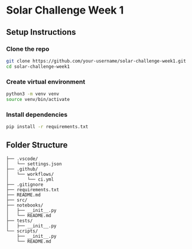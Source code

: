 # Solar Challenge Week 1

## Setup Instructions

### Clone the repo
```bash
git clone https://github.com/your-username/solar-challenge-week1.git
cd solar-challenge-week1
```

### Create virtual environment
```bash
python3 -m venv venv
source venv/bin/activate
```

### Install dependencies
```bash
pip install -r requirements.txt
```

## Folder Structure
```
├── .vscode/
│   └── settings.json
├── .github/
│   └── workflows/
│       └── ci.yml
├── .gitignore
├── requirements.txt
├── README.md
├── src/
├── notebooks/
│   ├── __init__.py
│   └── README.md
├── tests/
│   ├── __init__.py
└── scripts/
    ├── __init__.py
    └── README.md
```